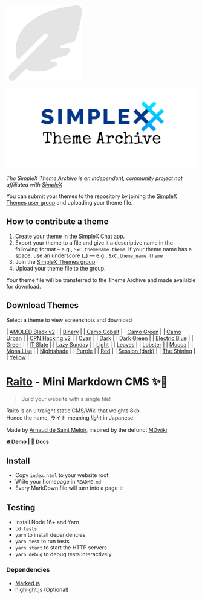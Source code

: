 ![logo](docs/logo.svg)

<img src="./resources/SxC_themeBanner.jpg">

_The SimpleX Theme Archive is an independent, community project not affiliated with [SimpleX](https://simplex.chat)_

You can submit your themes to the repository by joining the [SimpleX Themes user group](https://simplex.chat/contact#/?v=1-4&smp=smp%3A%2F%2Fhpq7_4gGJiilmz5Rf-CswuU5kZGkm_zOIooSw6yALRg%3D%40smp5.simplex.im%2F04eqwRF_Vc9Oro_F2Qdvkfr0q6UnUUno%23%2F%3Fv%3D1-2%26dh%3DMCowBQYDK2VuAyEAdPWniExJ8QNQcs1nxfkJkUnDZvkZb-XqUHHmnKPVwRY%253D%26srv%3Djjbyvoemxysm7qxap7m5d5m35jzv5qq6gnlv7s4rsn7tdwwmuqciwpid.onion&data=%7B%22type%22%3A%22group%22%2C%22groupLinkId%22%3A%22G5jkKnmuXucgF7ABU0dq_w%3D%3D%22%7D) and uploading your theme file. 

## How to contribute a theme

1. Create your theme in the SimpleX Chat app. 
2. Export your theme to a file and give it a descriptive name in the following format – e.g., `SxC_themeName.theme`. If your theme name has a space, use an underscore (_) — e.g., `SxC_theme_name.theme`
3. Join the [SimpleX Themes group](https://simplex.chat/contact#/?v=1-4&smp=smp%3A%2F%2Fhpq7_4gGJiilmz5Rf-CswuU5kZGkm_zOIooSw6yALRg%3D%40smp5.simplex.im%2F04eqwRF_Vc9Oro_F2Qdvkfr0q6UnUUno%23%2F%3Fv%3D1-2%26dh%3DMCowBQYDK2VuAyEAdPWniExJ8QNQcs1nxfkJkUnDZvkZb-XqUHHmnKPVwRY%253D%26srv%3Djjbyvoemxysm7qxap7m5d5m35jzv5qq6gnlv7s4rsn7tdwwmuqciwpid.onion&data=%7B%22type%22%3A%22group%22%2C%22groupLinkId%22%3A%22G5jkKnmuXucgF7ABU0dq_w%3D%3D%22%7D)
4. Upload your theme file to the group.

Your theme file will be transferred to the Theme Archive and made available for download. 

## Download Themes
Select a theme to view screenshots and download

| [AMOLED Black v2](resources/SxC_AMOLEDblackV2_index.md) | 
| [Binary](resources/SxC_binary_index.md) | 
| [Camo Cobalt](resources/SxC_camoCobalt_index.md) | 
| [Camo Green](resources/SxC_camoGreen_index.md) | 
| [Camo Urban](resources/SxC_camoUrban_index.md) | 
| [CPN Hacking v2](resources/SxC_CPN_HackingV2_index.md) |
| [Cyan](resources/SxC_cyan_index.md) | 
| [Dark](resources/SxC_dark_index.md) | 
| [Dark Green](resources/SxC_darkGreen_index.md) |
| [Electric Blue](resources/SxC_electricBlue_index.md) | 
| [Green](resources/SxC_green_index.md) | 
| [IT Slate](resources/SxC_IT_Slate_index.md) |
| [Lazy Sunday](resources/SxC_lazySunday_index.md) | 
| [Light](resources/SxC_light_index.md) | 
| [Leaves](resources/SxC_leaves_index.md) |
| [Lobster](resources/SxC_Lobster_index.md) | 
| [Mocca](resources/SxC_mocca_index.md) | 
| [Mona Lisa](resources/SxC_monaLisa_index.md) |
| [Nightshade](resources/SxC_Nightshade_index.md) | 
| [Purple](resources/SxC_purple_index.md) | 
| [Red](resources/SxC_red_index.md) |
| [Session (dark)](resources/SxC_SessionDark_index.md) | 
| [The Shining](resources/SxC_The_ShiningV2_index.md) | 
| [Yellow](resources/SxC_yellow_index.md) |








# [Raito](https://raito.arnaud.at) - Mini Markdown CMS ✨📝
> Build your website with a single file!

Raito is an ultralight static CMS/Wiki that weights 8kb.  
Hence the name, ライト meaning *light* in Japanese.

Made by [Arnaud de Saint Meloir](https://arnaud.at), inspired by the defunct [MDwiki](https://github.com/Dynalon/mdwiki/)

**[🔥 Demo](https://raito.arnaud.at) | [📄 Docs](docs/)**

## Install
- Copy `index.html` to your website root
- Write your homepage in `README.md`
- Every MarkDown file will turn into a page ✨

## Testing
- Install Node 16+ and Yarn
- `cd tests`
- `yarn` to install dependencies
- `yarn test` to run tests
- `yarn start` to start the HTTP servers
- `yarn debug` to debug tests interactively

### Dependencies
- [Marked.js](https://github.com/markedjs/marked/)
- [highlight.js](https://github.com/highlightjs/highlight.js/) (Optional)
